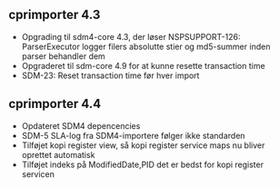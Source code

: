 ## cprimporter 4.3
*  Opgrading til sdm4-core 4.3, der løser
   NSPSUPPORT-126: ParserExecutor logger filers absolutte stier og md5-summer inden parser behandler dem
*  Opgraderet til sdm-core 4.9 for at kunne resette transaction time
*  SDM-23: Reset transaction time før hver import

## cprimporter 4.4
* Opdateret SDM4 depencencies
* SDM-5 SLA-log fra SDM4-importere følger ikke standarden
* Tilføjet kopi register view, så kopi register service maps nu bliver oprettet automatisk
* Tilføjet indeks på ModifiedDate,PID det er bedst for kopi register servicen